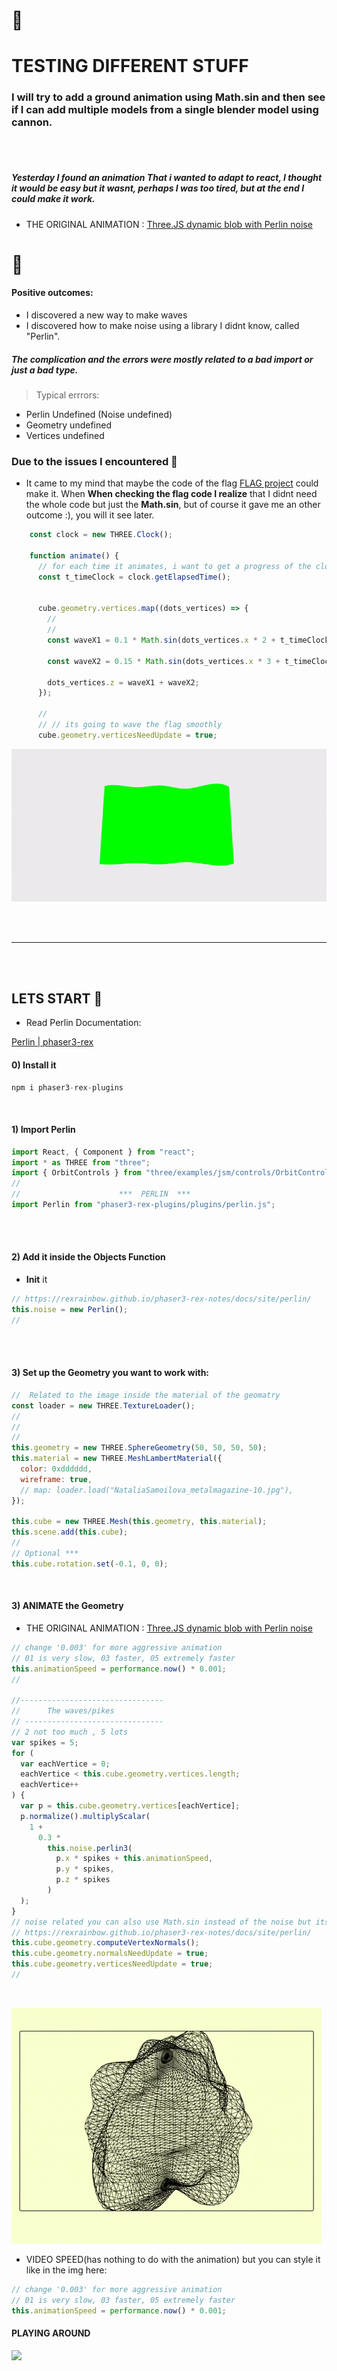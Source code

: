 # 🌈

# TESTING DIFFERENT STUFF

### I will try to add a ground animation using Math.sin and then see if I can add multiple models from a single blender model using cannon.

<br>
<br>

##### Yesterday I found an animation That i wanted to adapt to react, I thought it would be easy but it wasnt, perhaps I was too tired, but at the end I could make it work.

- THE ORIGINAL ANIMATION :
  [Three.JS dynamic blob with Perlin noise](https://codepen.io/farisk/pen/vrbzwL?editors=0110)

# 🐖

#### Positive outcomes:

- I discovered a new way to make waves
- I discovered how to make noise using a library I didnt know, called "Perlin".

##### The complication and the errors were mostly related to a bad import or just a bad type.

> Typical errrors:

- Perlin Undefined (Noise undefined)
- Geometry undefined
- Vertices undefined
  <br>

### Due to the issues I encountered 🌵

- It came to my mind that maybe the code of the flag [FLAG project](https://github.com/nadiamariduena/3dflag-threejs-react) could make it. When **When checking the flag code I realize** that I didnt need the whole code but just the **Math.sin**, but of course it gave me an other outcome :), you will it see later.

```javascript
    const clock = new THREE.Clock();

    function animate() {
      // for each time it animates, i want to get a progress of the clock
      const t_timeClock = clock.getElapsedTime();


      cube.geometry.vertices.map((dots_vertices) => {
        //
        //
        const waveX1 = 0.1 * Math.sin(dots_vertices.x * 2 + t_timeClock);

        const waveX2 = 0.15 * Math.sin(dots_vertices.x * 3 + t_timeClock * 2);

        dots_vertices.z = waveX1 + waveX2;
      });

      //
      // // its going to wave the flag smoothly
      cube.geometry.verticesNeedUpdate = true;
```

[<img src="./src/img/flag-test-react-version.gif"/>]()

<br>
<br>
<hr>
<br>
<br>

## LETS START 🍰

- Read Perlin Documentation:

[Perlin | phaser3-rex](https://rexrainbow.github.io/phaser3-rex-notes/docs/site/perlin/)

#### 0) Install it

```javascript
npm i phaser3-rex-plugins
```

<br>

#### 1) Import Perlin

```javascript
import React, { Component } from "react";
import * as THREE from "three";
import { OrbitControls } from "three/examples/jsm/controls/OrbitControls";
//
//                      ***  PERLIN  ***
import Perlin from "phaser3-rex-plugins/plugins/perlin.js";
```

<br>
<br>

#### 2) Add it inside the Objects Function

- **Init** it

<!-- [<img src="./src/img/pushbutton.gif"/>]() -->

```javascript
// https://rexrainbow.github.io/phaser3-rex-notes/docs/site/perlin/
this.noise = new Perlin();
//
```

<br>
<br>

#### 3) Set up the Geometry you want to work with:

```javascript
//  Related to the image inside the material of the geomatry
const loader = new THREE.TextureLoader();
//
//
//
this.geometry = new THREE.SphereGeometry(50, 50, 50, 50);
this.material = new THREE.MeshLambertMaterial({
  color: 0xdddddd,
  wireframe: true,
  // map: loader.load("NataliaSamoilova_metalmagazine-10.jpg"),
});

this.cube = new THREE.Mesh(this.geometry, this.material);
this.scene.add(this.cube);
//
// Optional ***
this.cube.rotation.set(-0.1, 0, 0);
```

<br>

#### 3) ANIMATE the Geometry

- THE ORIGINAL ANIMATION :
  [Three.JS dynamic blob with Perlin noise](https://codepen.io/farisk/pen/vrbzwL?editors=0110)

```javascript
// change '0.003' for more aggressive animation
// 01 is very slow, 03 faster, 05 extremely faster
this.animationSpeed = performance.now() * 0.001;
//

//--------------------------------
//      The waves/pikes
// -------------------------------
// 2 not too much , 5 lots
var spikes = 5;
for (
  var eachVertice = 0;
  eachVertice < this.cube.geometry.vertices.length;
  eachVertice++
) {
  var p = this.cube.geometry.vertices[eachVertice];
  p.normalize().multiplyScalar(
    1 +
      0.3 *
        this.noise.perlin3(
          p.x * spikes + this.animationSpeed,
          p.y * spikes,
          p.z * spikes
        )
  );
}
// noise related you can also use Math.sin instead of the noise but its different
// https://rexrainbow.github.io/phaser3-rex-notes/docs/site/perlin/
this.cube.geometry.computeVertexNormals();
this.cube.geometry.normalsNeedUpdate = true;
this.cube.geometry.verticesNeedUpdate = true;
//
```

<br>

[<img src="./src/img/preview2.gif"/>]()

- VIDEO SPEED(has nothing to do with the animation) but you can style it like in the img here:

```javascript
// change '0.003' for more aggressive animation
// 01 is very slow, 03 faster, 05 extremely faster
this.animationSpeed = performance.now() * 0.001;
```

#### PLAYING AROUND

[<img src="./src/img/options.gif"/>]()
